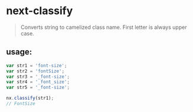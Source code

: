 # next-classify
> Converts string to camelized class name. First letter is always upper case.


## usage:
```js
var str1 = 'font-size';
var str2 = 'fontSize';
var str3 = '_font-size';
var str4 = '_font_size';
var str5 = '_font-size';

nx.classify(str1);
// FontSize 

```
